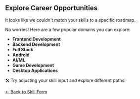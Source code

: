 ## Explore Career Opportunities

It looks like we couldn't match your skills to a specific roadmap.

No worries! Here are a few popular domains you can explore:

- **Frontend Development**
- **Backend Development**
- **Full Stack**
- **Android**
- **AI/ML**
- **Game Development**
- **Desktop Applications**

🛠️ Try adjusting your skill input and explore different paths!

<a href="/recommendation">← Back to Skill Form</a>
